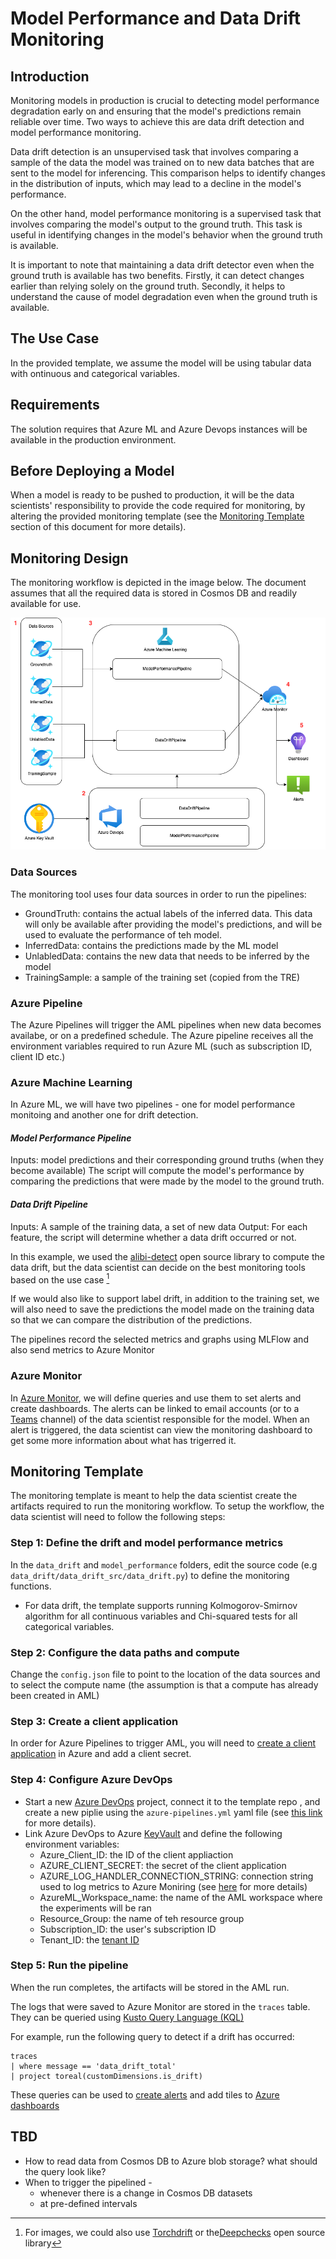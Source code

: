 # Model Performance and Data Drift Monitoring

## Introduction

Monitoring models in production is crucial to detecting model performance degradation early on and ensuring that the model's predictions remain reliable over time. Two ways to achieve this are data drift detection and model performance monitoring.

Data drift detection is an unsupervised task that involves comparing a sample of the data the model was trained on to new data batches that are sent to the model for inferencing. This comparison helps to identify changes in the distribution of inputs, which may lead to a decline in the model's performance.

On the other hand, model performance monitoring is a supervised task that involves comparing the model's output to the ground truth. This task is useful in identifying changes in the model's behavior when the ground truth is available.

It is important to note that maintaining a data drift detector even when the ground truth is available has two benefits. Firstly, it can detect changes earlier than relying solely on the ground truth. Secondly, it helps to understand the cause of model degradation even when the ground truth is available.

## The Use Case
In the provided template, we assume the model will be using tabular data with ontinuous and categorical variables. 

## Requirements
The solution requires that Azure ML and Azure Devops instances will be available in the production environment. 

## Before Deploying a Model
When a model is ready to be pushed to production, it will be the data scientists' responsibility to provide the code required for monitoring, by altering the provided monitoring template (see the [Monitoring Template](#monitoring-template) section of this document for more details).

## Monitoring Design
The monitoring workflow is depicted in the image below. The document assumes that all the required data is stored in Cosmos DB and readily available for use.

!['flowchart'](assets/modelmonitoring.drawio.png)

### Data Sources
The monitoring tool uses four data sources in order to run the pipelines:
* GroundTruth: contains the actual labels of the inferred data. This data will only be available after providing the model's predictions, and will be used to evaluate the performance of teh model.
* InferredData: contains the predictions made by the ML model
* UnlabledData: contains the new data that needs to be inferred by the model
* TrainingSample: a sample of the training set (copied from the TRE) 

### Azure Pipeline
The Azure Pipelines will trigger the AML pipelines when new data becomes availabe, or on a predefined schedule. The Azure pipeline receives all the environment variables required to run Azure ML (such as subscription ID, client ID etc.)

### Azure Machine Learning
In Azure ML, we will have two pipelines - one for model performance monitoing and another one for drift detection.

#### *Model Performance Pipeline*
Inputs: model predictions and their corresponding ground truths (when they become available)
The script will compute the model's performance by comparing the predictions that were made by the model to the ground truth.

#### *Data Drift Pipeline*
Inputs: A sample of the training data, a set of new data
Output: For each feature, the script will determine whether a data drift occurred or not. 

In this example, we used the [alibi-detect](https://github.com/SeldonIO/alibi-detect) open source library to compute the data drift, but the data scientist can decide on the best monitoring tools based on the use case [^1]
[^1]: For images, we could also use [Torchdrift](https://torchdrift.org/) or the[Deepchecks](https://deepchecks.com/) open source library

 
If we would also like to support label drift, in addition to the training set, we will also need to save the predictions the model made on the training data so that we can compare the distribution of the predictions.

The pipelines record the selected metrics and graphs using MLFlow and also send metrics to Azure Monitor

### Azure Monitor
In [Azure Monitor](https://learn.microsoft.com/en-us/azure/azure-monitor/overview), we will define queries and use them to set alerts and create dashboards. The alerts can be linked to email accounts (or to a [Teams](https://techcommunity.microsoft.com/t5/core-infrastructure-and-security/azure-monitor-alert-notification-via-teams/ba-p/2507676) channel) of the data scientist responsible for the model. When an alert is triggered, the data scientist can view the monitoring dashboard to get some more information about what has trigerred it.

## Monitoring Template
The monitoring template is meant to help the data scientist create the artifacts required to run the monitoring workflow.
To setup the workflow, the data scientist will need to follow the following steps:

### **Step 1: Define the drift and model performance metrics** 
In the `data_drift` and `model_performance` folders, edit the source code (e.g `data_drift/data_drift_src/data_drift.py`) to define the monitoring functions. 
   * For data drift, the template supports running Kolmogorov-Smirnov algorithm for all continuous variables and Chi-squared tests for all categorical variables. 
### **Step 2: Configure the data paths and compute**
Change the `config.json` file to point to the location of the data sources and to select the compute name (the assumption is that a compute has already been created in AML)
### **Step 3: Create a client application** 
In order for Azure Pipelines to trigger AML, you will need to [create a client application](https://learn.microsoft.com/en-us/azure/healthcare-apis/register-application-cli-rest) in Azure and add a client secret.
### **Step 4: Configure Azure DevOps**
* Start a new [Azure DevOps](https://learn.microsoft.com/en-us/azure/devops/?view=azure-devops) project, connect it to the template repo
, and create a new piplie using the `azure-pipelines.yml` yaml file (see [this link](https://learn.microsoft.com/en-us/azure/devops/pipelines/create-first-pipeline?view=azure-devops&tabs=java%2Ctfs-2018-2%2Cbrowser) for more details).
* Link Azure DevOps to Azure [KeyVault](https://learn.microsoft.com/en-us/azure/devops/pipelines/release/azure-key-vault?view=azure-devops&tabs=yaml) and define the following environment variables:
   * Azure_Client_ID: the ID of the client appliaction
   * AZURE_CLIENT_SECRET: the secret of the client application
   * AZURE_LOG_HANDLER_CONNECTION_STRING: connection string used to log metrics to Azure Moniring (see [here](https://learn.microsoft.com/en-us/azure/azure-monitor/app/sdk-connection-string?tabs=net) for more details)
   * AzureML_Workspace_name: the name of the AML workspace where the experiments will be ran
   * Resource_Group: the name of teh resource group 
   * Subscription_ID: the user's subscription ID
   * Tenant_ID: the [tenant ID](https://learn.microsoft.com/en-us/azure/active-directory/fundamentals/active-directory-how-to-find-tenant)
### **Step 5: Run the pipeline**
When the run completes, the artifacts will be stored in the AML run. 

The logs that were saved to Azure Monitor are stored in the `traces` table. They can be queried using [Kusto Query Language (KQL)](https://learn.microsoft.com/en-us/azure/data-explorer/kusto/query/) 

For example, run the following query to detect if a drift has occurred:
```
traces
| where message == 'data_drift_total'
| project toreal(customDimensions.is_drift)
```
These queries can be used to [create alerts](https://learn.microsoft.com/en-us/azure/azure-monitor/alerts/alerts-create-new-alert-rule?tabs=metric) and add tiles to [Azure dashboards](https://learn.microsoft.com/en-us/azure/azure-portal/azure-portal-dashboards)


## TBD
* How to read data from Cosmos DB to Azure blob storage? what should the query look like?
* When to trigger the pipelined -  
  * whenever there is a change in Cosmos DB datasets
  * at pre-defined intervals










